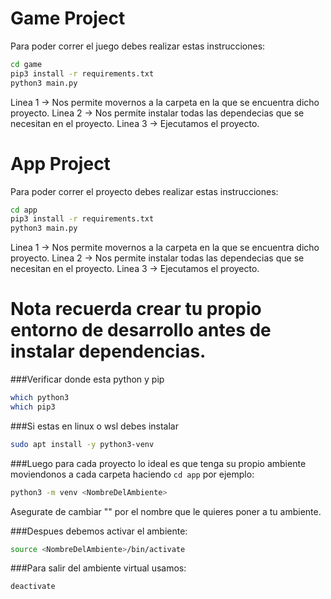 # Game Project

Para poder correr el juego debes realizar estas instrucciones:

```sh
cd game
pip3 install -r requirements.txt
python3 main.py
```

Linea 1 -> Nos permite movernos a la carpeta en la que se encuentra dicho proyecto.
Linea 2 -> Nos permite instalar todas las dependecias que se necesitan en el proyecto.
Linea 3 -> Ejecutamos el proyecto.

# App Project

Para poder correr el proyecto debes realizar estas instrucciones:

```sh
cd app
pip3 install -r requirements.txt
python3 main.py
```

Linea 1 -> Nos permite movernos a la carpeta en la que se encuentra dicho proyecto.
Linea 2 -> Nos permite instalar todas las dependecias que se necesitan en el proyecto.
Linea 3 -> Ejecutamos el proyecto.



# Nota recuerda crear tu propio entorno de desarrollo antes de instalar dependencias.

###Verificar donde esta python y pip

```sh
which python3
which pip3
```

###Si estas en linux o wsl debes instalar

```sh
sudo apt install -y python3-venv
```

###Luego para cada proyecto lo ideal es que tenga su propio ambiente moviendonos a cada carpeta haciendo ```cd app``` por ejemplo:

```sh
python3 -m venv <NombreDelAmbiente>
```
Asegurate de cambiar "<NombreDelAmbiente>" por el nombre que le quieres poner a tu ambiente.

###Despues debemos activar el ambiente:

```sh
source <NombreDelAmbiente>/bin/activate
```

###Para salir del ambiente virtual usamos:

```sh
deactivate
```